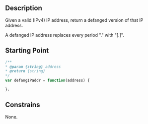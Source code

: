 ## Description

Given a valid (IPv4) IP address, return a defanged version of that IP address.

A defanged IP address replaces every period "." with "[.]".

## Starting Point

``` javascript
/**
* @param {string} address
* @return {string}
*/
var defangIPaddr = function(address) {

};
```

## Constrains

None.
